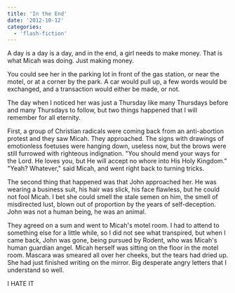 ```yaml
---
title: 'In the End'
date: '2012-10-12'
categories:
  - 'flash-fiction'
---
```


A day is a day is a day, and in the end, a girl needs to make money. That is
what Micah was doing. Just making money.

<!-- truncate -->

You could see her in the parking lot in front of the gas station, or near the
motel, or at a corner by the park. A car would pull up, a few words would be
exchanged, and a transaction would either be made, or not.

The day when I noticed her was just a Thursday like many Thursdays before and
many Thursdays to follow, but two things happened that I will remember for all
eternity.

First, a group of Christian radicals were coming back from an anti-abortion
protest and they saw Micah. They approached. The signs with drawings of
emotionless foetuses were hanging down, useless now, but the brows were still
furrowed with righteous indignation. "You should mend your ways for the Lord. He
loves you, but He will accept no whore into His Holy Kingdom." "Yeah? Whatever,"
said Micah, and went right back to turning tricks.

The second thing that happened was that John approached her. He was wearing a
business suit, his hair was slick, his face flawless, but he could not fool
Micah. I bet she could smell the stale semen on him, the smell of misdirected
lust, blown out of proportion by the years of self-deception. John was not a
human being, he was an animal.

They agreed on a sum and went to Micah's motel room. I had to attend to
something else for a little while, so I did not see what transpired, but when I
came back, John was gone, being pursued by Rodent, who was Micah's human
guardian angel. Micah herself was sitting on the floor in the motel room.
Mascara was smeared all over her cheeks, but the tears had dried up. She had
just finished writing on the mirror. Big desperate angry letters that I
understand so well.

I HATE IT
